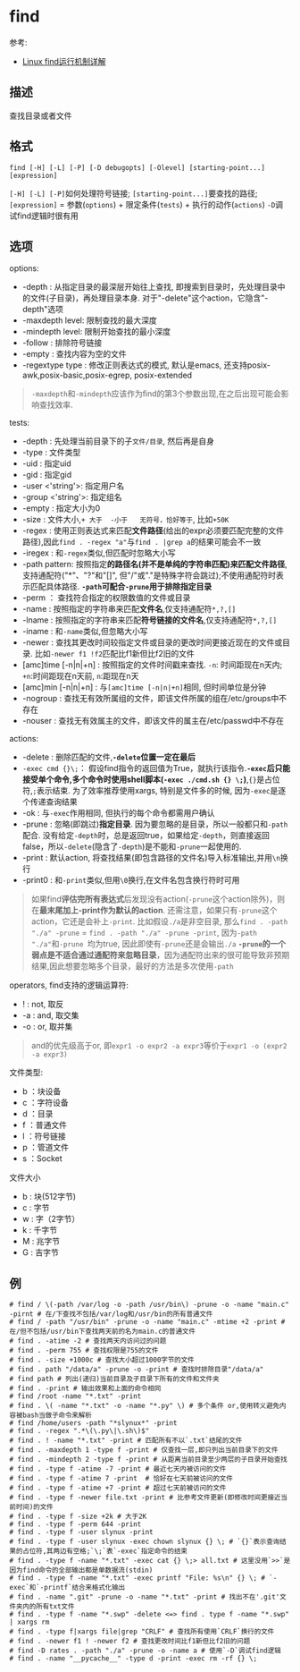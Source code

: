 # find
参考:
- [Linux find运行机制详解](https://www.cnblogs.com/f-ck-need-u/p/6995529.html)

## 描述

查找目录或者文件

## 格式

    find [-H] [-L] [-P] [-D debugopts] [-Olevel] [starting-point...] [expression]

`[-H] [-L] [-P]`如何处理符号链接; `[starting-point...]`要查找的路径; `[expression]` = 参数(`options`) + 限定条件(`tests`) + 执行的动作(`actions`)
`-D`调试find逻辑时很有用

## 选项

options:
- -depth : 从指定目录的最深层开始往上查找, 即搜索到目录时，先处理目录中的文件(子目录)，再处理目录本身. 对于"-delete"这个action，它隐含"-depth"选项
- -maxdepth level: 限制查找的最大深度
- -mindepth level: 限制开始查找的最小深度
- -follow : 排除符号链接
- -empty : 查找内容为空的文件
- -regextype type : 修改正则表达式的模式, 默认是emacs, 还支持posix-awk,posix-basic,posix-egrep, posix-extended

> `-maxdepth`和`-mindepth`应该作为find的第3个参数出现,在之后出现可能会影响查找效率.

tests:
- -depth : 先处理当前目录下的子`文件/目录`, 然后再是自身
- -type : 文件类型
- -uid <N> : 指定uid
- -gid <N> : 指定gid
- -user <'string'>: 指定用户名
- -group <'string'>: 指定组名
- -empty : 指定大小为0
- -size : 文件大小,`+ 大于  -小于   无符号，恰好等于`, 比如`+50K`
- -regex : 使用正则表达式来匹配**文件路径**(给出的expr必须要匹配完整的文件路径),因此`find . -regex "a"`与`find . |grep a`的结果可能会不一致
- -iregex : 和`-regex`类似,但匹配时忽略大小写
- -path pattern: 按照指定**的路径名(并不是单纯的字符串匹配)**来匹配**文件路径**,支持通配符("*"、"?"和"[]", 但"/"或"."是特殊字符会跳过);不使用通配符时表示匹配具体路径. **`-path`可配合`-prune`用于排除指定目录**
- -perm ： 查找符合指定的权限数值的文件或目录
- -name : 按照指定的字符串来匹配**文件名**,仅支持通配符`*,?,[]`
- -lname : 按照指定的字符串来匹配**符号链接的文件名**,仅支持通配符`*,?,[]`
- -iname : 和`-name`类似,但忽略大小写
- -newer : 查找其更改时间较指定文件或目录的更改时间更接近现在的文件或目录. 比如`-newer f1 !f2`匹配比f1新但比f2旧的文件
- [amc]time [-n|n|+n] : 按照指定的文件时间戳来查找. `-n`: 时间距现在n天内; `+n`:时间距现在n天前, `n`:距现在n天
- [amc]min [-n|n|+n] : 与`[amc]time [-n|n|+n]`相同, 但时间单位是分钟
- -nogroup : 查找无有效所属组的文件，即该文件所属的组在/etc/groups中不存在
- -nouser : 查找无有效属主的文件，即该文件的属主在/etc/passwd中不存在

actions:
- -delete : 删除匹配的文件,**`-delete`位置一定在最后**
- `-exec cmd {}\;`： 假设find指令的返回值为True，就执行该指令.**`-exec`后只能接受单个命令,多个命令时使用shell脚本(`-exec ./cmd.sh {} \;`)**,`{}`是占位符,`;`表示结束. 为了效率推荐使用xargs, 特别是文件多的时候, 因为`-exec`是逐个传递查询结果
- -ok : 与`-exec`作用相同, 但执行的每个命令都需用户确认
- -prune : 忽略(即跳过)**指定目录**. 因为要忽略的是目录，所以一般都只和`-path`配合. 没有给定`-depth`时，总是返回true，如果给定`-depth`，则直接返回false，所以`-delete`(隐含了`-depth`)是不能和`-prune`一起使用的.
- -print : 默认action, 将查找结果(即包含路径的文件名)导入标准输出,并用`\n`换行
- -print0 : 和`-print`类似,但用`\0`换行,在文件名包含换行符时可用

> 如果find**评估完所有表达式**后发现没有action(`-prune`这个action除外)，则在**最末尾加上-print作为默认的action**. 还需注意，如果只有`-prune`这个action，它还是会补上`-print`. 比如假设`./a`是非空目录, 那么`find . -path "./a" -prune` = `find . -path "./a" -prune -print`, 因为`-path "./a"`和`-prune `均为true, 因此即使有`-prune`还是会输出`./a`
> **`-prune`的一个弱点是不适合通过通配符来忽略目录**，因为通配符出来的很可能导致非预期结果,因此想要忽略多个目录，最好的方法是多次使用`-path`

operators, find支持的逻辑运算符:
- ! : not, 取反
- -a : and, 取交集
- -o : or, 取并集

> and的优先级高于or, 即`expr1 -o expr2 -a expr3`等价于`expr1 -o (expr2 -a expr3)`

文件类型:

- b ：块设备
- c ：字符设备
- d ：目录
- f ：普通文件
- l ：符号链接
- p ：管道文件
- s ：Socket

文件大小

- b : 块(512字节)
- c : 字节
- w : 字（2字节）
- k : 千字节
- M : 兆字节
- G : 吉字节

## 例

    # find / \(-path /var/log -o -path /usr/bin\) -prune -o -name "main.c" -pirnt # 在/下查找不包括/var/log和/usr/bin的所有普通文件
    # find / -path "/usr/bin" -prune -o -name "main.c" -mtime +2 -print # 在/但不包括/usr/bin下查找两天前的名为main.c的普通文件
    # find . -atime -2 # 查找两天内访问过的问题
    # find . -perm 755 # 查找权限是755的文件
    # find . -size +1000c # 查找大小超过1000字节的文件
    # find . path "/data/a" -prune -o -print # 查找时排除目录"/data/a"
    # find path # 列出(递归)当前目录及子目录下所有的文件和文件夹
    # find . -print # 输出效果和上面的命令相同
    # find /root -name "*.txt" -print
    # find . \( -name "*.txt" -o -name "*.py" \) # 多个条件 or,使用转义避免内容被bash当做子命令来解析
    # find /home/users -path "*slynux*" -print
    # find . -regex ".*\(\.py\|\.sh\)$"
    # find . ! -name "*.txt" -print # 匹配所有不以`.txt`结尾的文件
    # find . -maxdepth 1 -type f -print # 仅查找一层,即只列出当前目录下的文件
    # find . -mindepth 2 -type f -print # 从距离当前目录至少两层的子目录开始查找
    # find . -type f -atime -7 -print # 最近七天内被访问的文件
    # find . -type f -atime 7 -print  # 恰好在七天前被访问的文件
    # find . -type f -atime +7 -print # 超过七天前被访问的文件
    # find . -type f -newer file.txt -print # 比参考文件更新(即修改时间更接近当前时间)的文件
    # find . -type f -size +2k # 大于2K
    # find . -type f -perm 644 -print
    # find . -type f -user slynux -print
    # find . -type f -user slynux -exec chown slynux {} \; # `{}`表示查询结果的占位符,其两边有空格;`\;`表`-exec`指定命令的结束
    # find . -type f -name "*.txt" -exec cat {} \;> all.txt # 这里没用`>>`是因为find命令的全部输出都是单数据流(stdin)
    # find . -type f -name "*.txt" -exec printf "File: %s\n" {} \; # `-exec`和`-printf`结合来格式化输出
    # find . -name ".git" -prune -o -name "*.txt" -print # 找出不在'.git'文件夹内的所有txt文件
    # find . -type f -name "*.swp" -delete <=> find . type f -name "*.swp" | xargs rm
    # find . -type f|xargs file|grep "CRLF" # 查找所有使用`CRLF`换行的文件
    # find . -newer f1 ! -newer f2 # 查找更改时间比f1新但比f2旧的问题
    # find -D rates . -path "./a" -prune -o -name a # 使用`-D`调试find逻辑
    # find . -name "__pycache__" -type d -print -exec rm -rf {} \;
